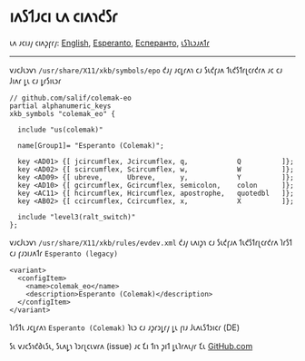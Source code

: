 # 𐑦𐑵𐑕𐑑𐑨𐑤𐑦 𐑧𐑵 𐑤𐑦𐑵𐑪𐑒𐑕𐑩

𐑧𐑵 𐑨𐑤𐑦𐑨𐑢 𐑤𐑦𐑵𐑜𐑝𐑩𐑢: [English](LINUX.md), [Esperanto](LINUX.eo.md), [Есперанто](LINUX.eo-cyrl.md), [𐑧𐑕𐑐𐑧𐑮𐑨𐑵𐑑𐑩](LINUX.eo-shaw.md)

---

𐑫𐑨𐑤𐑓𐑧𐑮𐑫𐑪 `/usr/share/X11/xkb/symbols/epo` 𐑒𐑨𐑢 𐑨𐑤𐑛𐑩𐑵𐑪 𐑤𐑨 𐑕𐑧𐑒𐑝𐑨𐑵 𐑑𐑧𐑒𐑕𐑑𐑩𐑚𐑤𐑩𐑒𐑩𐑵 𐑨𐑤 𐑤𐑨 𐑓𐑦𐑵𐑩 𐑛𐑧 𐑤𐑨 𐑛𐑩𐑕𐑦𐑧𐑮𐑩

```
// github.com/salif/colemak-eo
partial alphanumeric_keys
xkb_symbols "colemak_eo" {

  include "us(colemak)"

  name[Group1]= "Esperanto (Colemak)";

  key <AD01> {[ jcircumflex, Jcircumflex, q,            Q          ]};
  key <AD02> {[ scircumflex, Scircumflex, w,            W          ]};
  key <AD09> {[ ubreve,      Ubreve,      y,            Y          ]};
  key <AD10> {[ gcircumflex, Gcircumflex, semicolon,    colon      ]};
  key <AC11> {[ hcircumflex, Hcircumflex, apostrophe,   quotedbl   ]};
  key <AB02> {[ ccircumflex, Ccircumflex, x,            X          ]};

  include "level3(ralt_switch)"
};
```

𐑫𐑨𐑤𐑓𐑧𐑮𐑫𐑪 `/usr/share/X11/xkb/rules/evdev.xml` 𐑒𐑨𐑢 𐑧𐑵𐑦𐑜𐑪 𐑤𐑨 𐑕𐑧𐑒𐑝𐑨𐑵 𐑑𐑧𐑒𐑕𐑑𐑩𐑚𐑤𐑩𐑒𐑩𐑵 𐑐𐑩𐑕𐑑 𐑤𐑨 𐑝𐑨𐑮𐑦𐑨𐑵𐑑𐑩 `Esperanto (legacy)`

```
<variant>
  <configItem>
    <name>colemak_eo</name>
    <description>Esperanto (Colemak)</description>
  </configItem>
</variant>
```

𐑐𐑩𐑕𐑑𐑧 𐑨𐑤𐑛𐑩𐑵𐑪 `Esperanto (Colemak)` 𐑐𐑧𐑮 𐑤𐑨 𐑨𐑜𐑩𐑮𐑛𐑩𐑢 𐑛𐑧 𐑝𐑦𐑨 𐑓𐑧𐑵𐑧𐑕𐑑𐑮𐑦𐑤𐑩 \(DE\)

𐑕𐑧 𐑫𐑨𐑤𐑕𐑪𐑒𐑔𐑧𐑕𐑧, 𐑕𐑧𐑵𐑛𐑪 𐑐𐑮𐑩𐑚𐑤𐑧𐑫𐑩𐑵 \(issue\) 𐑨𐑤 𐑗𐑦 𐑑𐑦𐑪 𐑜𐑦𐑑 𐑛𐑧𐑐𐑩𐑵𐑧𐑢𐑩 𐑗𐑧 [GitHub.com](https://github.com/salif/colemak-eo/issues/new/choose)
